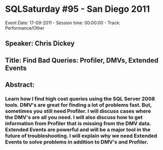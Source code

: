 # SQLSaturday #95 - San Diego 2011
Event Date: 17-09-2011 - Session time: 00:00:00 - Track: Performance/Other
## Speaker: Chris Dickey
## Title: Find Bad Queries: Profiler, DMVs, Extended Events
## Abstract:
### Learn how I find high cost queries using the SQL Server 2008 tools. DMV's are great for finding a lot of problems fast. But, sometimes you still need Profiler. I will discuss cases where the DMV's are all you need. I will also discuss how to get information from Profiler that is missing from the DMV data. Extended Events are powerful and will be a major tool in the future of troubleshooting. I will explain why we need Extended Events to solve problems in addition to DMV's and Profiler.
